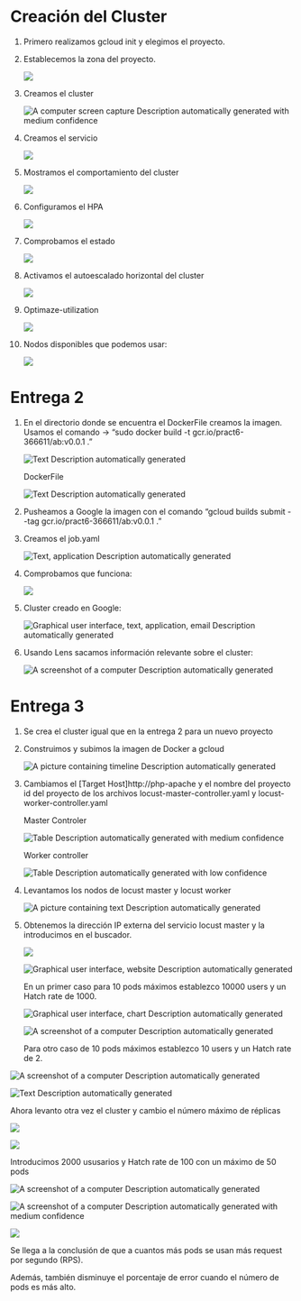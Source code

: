 # Creación del Cluster

1.  Primero realizamos gcloud init y elegimos el proyecto.
2.  Establecemos la zona del proyecto.

    ![](media/90f57e796973cae148270310adb6af7a.png)

3.  Creamos el cluster

    ![A computer screen capture Description automatically generated with medium confidence](media/22952a9f40fabaa2626d1ed21e0fce4b.png)

4.  Creamos el servicio

    ![](media/c092214e7e29a99cbdd821f1c3275802.png)

5.  Mostramos el comportamiento del cluster

    ![](media/0024ad064842103e467cdf9310808d8f.png)

6.  Configuramos el HPA

    ![](media/41a969499184c492bb18d4cb071c83ed.png)

7.  Comprobamos el estado

    ![](media/da473b9201c5f746afe93d8479c1f172.png)

8.  Activamos el autoescalado horizontal del cluster

    ![](media/38853c30d899803168e50a6c79afdeb5.png)

9.  Optimaze-utilization

    ![](media/0d5c6d694d05cf6cc87897d936c8e96a.png)

10. Nodos disponibles que podemos usar:

    ![](media/701e511320f1d3aaffb847769060aeed.png)

# Entrega 2

1.  En el directorio donde se encuentra el DockerFile creamos la imagen. Usamos el comando -\> “sudo docker build -t gcr.io/pract6-366611/ab:v0.0.1 .”

    ![Text Description automatically generated](media/f9b7df5ae2d606e61dd581cd0d8f54c9.png)

    DockerFile

    ![Text Description automatically generated](media/abc5a2e1537782fb4c1349c97288c485.png)

2.  Pusheamos a Google la imagen con el comando “gcloud builds submit --tag gcr.io/pract6-366611/ab:v0.0.1 .”
3.  Creamos el job.yaml

    ![Text, application Description automatically generated](media/23bd4b971f7a50bfc0c278eab93ec6a1.png)

4.  Comprobamos que funciona:

    ![](media/1a703f5b8fb1c50e519d3e715acd321d.png)

5.  Cluster creado en Google:

    ![Graphical user interface, text, application, email Description automatically generated](media/ed6898d2a8b87e3b15f48184103aaa08.png)

6.  Usando Lens sacamos información relevante sobre el cluster:

    ![A screenshot of a computer Description automatically generated](media/6d06e1fa96d81068968051cd8515bd7d.png)

# Entrega 3

1.  Se crea el cluster igual que en la entrega 2 para un nuevo proyecto
2.  Construimos y subimos la imagen de Docker a gcloud

    ![A picture containing timeline Description automatically generated](media/fb71ba85edcbb38eefce791d487ca131.png)

3.  Cambiamos el [Target Host]http://php-apache y el nombre del proyecto id del proyecto de los archivos locust-master-controller.yaml y locust-worker-controller.yaml

    Master Controler

    ![Table Description automatically generated with medium confidence](media/7e9d64c054dd5febbf5af3e996fdf764.png)

    Worker controller

    ![Table Description automatically generated with low confidence](media/e30a5659799353d742537151fca22260.png)

4.  Levantamos los nodos de locust master y locust worker

    ![A picture containing text Description automatically generated](media/6ab47f5eaef3f1d96edb69cee14955dc.png)

5.  Obtenemos la dirección IP externa del servicio locust master y la introducimos en el buscador.

    ![](media/277d491f676b5d2d64923e2a01322738.png)

    ![Graphical user interface, website Description automatically generated](media/78baf325f33682aa5565b18f7350d571.png)

    En un primer caso para 10 pods máximos establezco 10000 users y un Hatch rate de 1000.

    ![Graphical user interface, chart Description automatically generated](media/aba14b750945814b281b065db3abc17f.png)

    ![A screenshot of a computer Description automatically generated](media/c216eefbdf5f160dae2041c1a3324abf.png)

    Para otro caso de 10 pods máximos establezco 10 users y un Hatch rate de 2.

![A screenshot of a computer Description automatically generated](media/cf2b99019137e4bb9789c6931478ef08.png)

![Text Description automatically generated](media/1a5d0dfc14a52ddc06efad517dca2257.png)

Ahora levanto otra vez el cluster y cambio el número máximo de réplicas

![](media/3319ef743cfeb945d3675912ecc4fdd0.png)

![](media/4ad018ad4500b9e45f28a7ae3dcba058.png)

Introducimos 2000 ususarios y Hatch rate de 100 con un máximo de 50 pods

![A screenshot of a computer Description automatically generated](media/d2d073a9b8ee9888ef051e5c4f026bbf.png)

![A screenshot of a computer Description automatically generated with medium confidence](media/461bb2c95532daf78fd6dab4379a0d00.png)

![](media/faaec5cbcbed00762cc91326c349173c.png)

Se llega a la conclusión de que a cuantos más pods se usan más request por segundo (RPS).

Además, también disminuye el porcentaje de error cuando el número de pods es más alto.
